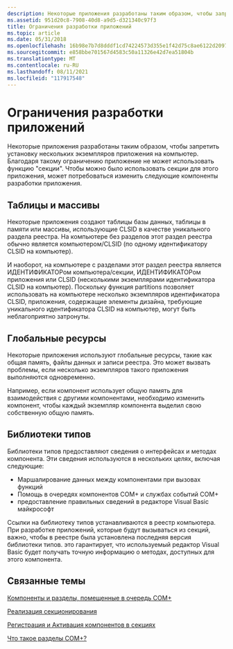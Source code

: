 ```yaml
---
description: Некоторые приложения разработаны таким образом, чтобы запретить установку нескольких экземпляров приложения на компьютер.
ms.assetid: 951d20c8-7908-40d8-a9d5-d321340c97f3
title: Ограничения разработки приложений
ms.topic: article
ms.date: 05/31/2018
ms.openlocfilehash: 16b98e7b7d8dddf1cd74224573d355e1f42d75c8ae6122d20977bbc1b38ffb99
ms.sourcegitcommit: e858bbe701567d4583c50a11326e42d7ea51804b
ms.translationtype: MT
ms.contentlocale: ru-RU
ms.lasthandoff: 08/11/2021
ms.locfileid: "117917548"
---
```

# <a name="application-design-restrictions"></a>Ограничения разработки приложений

Некоторые приложения разработаны таким образом, чтобы запретить установку нескольких экземпляров приложения на компьютер. Благодаря такому ограничению приложение не может использовать функцию "секции". Чтобы можно было использовать секции для этого приложения, может потребоваться изменить следующие компоненты разработки приложения.

## <a name="tables-and-arrays"></a>Таблицы и массивы

Некоторые приложения создают таблицы базы данных, таблицы в памяти или массивы, использующие CLSID в качестве уникального раздела реестра. На компьютере без разделов этот раздел реестра обычно является компьютером/CLSID (по одному идентификатору CLSID на компьютер).

И наоборот, на компьютере с разделами этот раздел реестра является ИДЕНТИФИКАТОРом компьютера/секции, ИДЕНТИФИКАТОРом приложения или CLSID (несколькими экземплярами идентификатора CLSID на компьютер). Поскольку функция partitions позволяет использовать на компьютере несколько экземпляров идентификатора CLSID, приложения, содержащие элементы дизайна, требующие уникального идентификатора CLSID на компьютер, могут быть неблагоприятно затронуты.

## <a name="global-resources"></a>Глобальные ресурсы

Некоторые приложения используют глобальные ресурсы, такие как общая память, файлы данных и записи реестра. Это может вызвать проблемы, если несколько экземпляров такого приложения выполняются одновременно.

Например, если компонент использует общую память для взаимодействия с другими компонентами, необходимо изменить компонент, чтобы каждый экземпляр компонента выделил свою собственную общую память.

## <a name="type-libraries"></a>Библиотеки типов

Библиотеки типов предоставляют сведения о интерфейсах и методах компонента. Эти сведения используются в нескольких целях, включая следующие:

-   Маршалирование данных между компонентами при вызовах функций
-   Помощь в очередях компонентов COM+ и службах событий COM+
-   предоставление правильных сведений в редакторе Visual Basic майкрософт

Ссылки на библиотеку типов устанавливаются в реестр компьютера. При разработке приложений, которые будут вызываться из секций, важно, чтобы в реестре была установлена последняя версия библиотеки типов. это гарантирует, что используемый редактор Visual Basic будет получать точную информацию о методах, доступных для этого компонента.

## <a name="related-topics"></a>Связанные темы

<dl> <dt>

[Компоненты и разделы, помещенные в очередь COM+](com--queued-components-and-partitions.md)
</dt> <dt>

[Реализация секционирования](partition-implementation.md)
</dt> <dt>

[Регистрация и Активация компонентов в секциях](registering-and-activating-components-in-partitions.md)
</dt> <dt>

[Что такое разделы COM+?](what-are-com--partitions-.md)
</dt> </dl>

 

 



